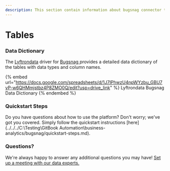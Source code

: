 ```yaml
---
description: This section contain information about bugsnag connector tables information
---
```


# Tables

### Data Dictionary

The [Lyftrondata](https://www.lyftrondata.com/) driver for [Bugsnag](https://www.lyftrondata.com/integration/business-analytics/bugsnag//)[ ](https://www.lyftrondata.com/integration/bugsnag/)provides a detailed data dictionary of the tables with data types and column names.

{% embed url="https://docs.google.com/spreadsheets/d/1J7lPhwzU4npWYzbu_GBU7vP-w6QHMmjstbz4P8ZMO0Q/edit?usp=drive_link" %}
Lyftrondata Bugsnag Data Dictionary
{% endembed %}

### Quickstart Steps

Do you have questions about how to use the platform? Don't worry; we've got you covered. Simply follow the quickstart instructions [here](../../../C:\Testing\GitBook Automation\business-analytics/bugsnag/quickstart-steps.md).

### Questions? <a href="#questions" id="questions"></a>

We're always happy to answer any additional questions you may have! [Set up a meeting with our data experts.](https://www.lyftrondata.com/book-a-meeting/)

